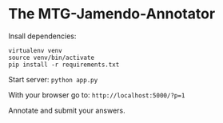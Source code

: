 # The MTG-Jamendo-Annotator

Insall dependencies:
```shell
virtualenv venv
source venv/bin/activate
pip install -r requirements.txt
```

Start server:
`python app.py`

With your browser go to:
`http://localhost:5000/?p=1`

Annotate and submit your answers.
